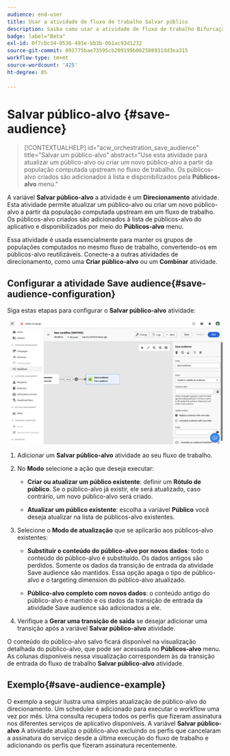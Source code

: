 ```yaml
---
audience: end-user
title: Usar a atividade de fluxo de trabalho Salvar público
description: Saiba como usar a atividade de fluxo de trabalho Bifurcação
badge: label="Beta"
exl-id: 0f7cbc34-0536-493e-bb3b-0b1ac93d1232
source-git-commit: 091775bae73595cb209199b062508931dd3ea315
workflow-type: tm+mt
source-wordcount: '425'
ht-degree: 8%

---
```


# Salvar público-alvo {#save-audience}


>[!CONTEXTUALHELP]
>id="acw_orchestration_save_audience"
>title="Salvar um público-alvo"
>abstract="Use esta atividade para atualizar um público-alvo ou criar um novo público-alvo a partir da população computada upstream no fluxo de trabalho. Os públicos-alvo criados são adicionados à lista e disponibilizados pela **Públicos-alvo** menu."


A variável **Salvar público-alvo** a atividade é um **Direcionamento** atividade. Esta atividade permite atualizar um público-alvo ou criar um novo público-alvo a partir da população computada upstream em um fluxo de trabalho. Os públicos-alvo criados são adicionados à lista de públicos-alvo do aplicativo e disponibilizados por meio do **Públicos-alvo** menu.

Essa atividade é usada essencialmente para manter os grupos de populações computados no mesmo fluxo de trabalho, convertendo-os em públicos-alvo reutilizáveis. Conecte-a a outras atividades de direcionamento, como uma **Criar público-alvo** ou um **Combinar** atividade.

## Configurar a atividade Save audience{#save-audience-configuration}

Siga estas etapas para configurar o **Salvar público-alvo** atividade:

![](../assets/workflow-save-audience.png)

1. Adicionar um **Salvar público-alvo** atividade ao seu fluxo de trabalho.

1. No **Modo** selecione a ação que deseja executar:

   * **Criar ou atualizar um público existente**: definir um **Rótulo de público**. Se o público-alvo já existir, ele será atualizado, caso contrário, um novo público-alvo será criado.

   * **Atualizar um público existente**: escolha a variável **Público** você deseja atualizar na lista de públicos-alvo existentes.

1. Selecione o **Modo de atualização** que se aplicarão aos públicos-alvo existentes:

   * **Substituir o conteúdo do público-alvo por novos dados**: todo o conteúdo do público-alvo é substituído. Os dados antigos são perdidos. Somente os dados da transição de entrada da atividade Save audience são mantidos. Essa opção apaga o tipo de público-alvo e o targeting dimension do público-alvo atualizado.

   * **Público-alvo completo com novos dados**: o conteúdo antigo do público-alvo é mantido e os dados da transição de entrada da atividade Save audience são adicionados a ele.

1. Verifique a **Gerar uma transição de saída** se desejar adicionar uma transição após a variável **Salvar público-alvo** atividade.

O conteúdo do público-alvo salvo ficará disponível na visualização detalhada do público-alvo, que pode ser acessada no **Públicos-alvo** menu. As colunas disponíveis nessa visualização correspondem às da transição de entrada do fluxo de trabalho **Salvar público-alvo** atividade.


## Exemplo{#save-audience-example}

O exemplo a seguir ilustra uma simples atualização de público-alvo do direcionamento. Um scheduler é adicionado para executar o workflow uma vez por mês. Uma consulta recupera todos os perfis que fizeram assinatura nos diferentes serviços de aplicativo disponíveis. A variável **Salvar público-alvo** A atividade atualiza o público-alvo excluindo os perfis que cancelaram a assinatura do serviço desde a última execução do fluxo de trabalho e adicionando os perfis que fizeram assinatura recentemente.
